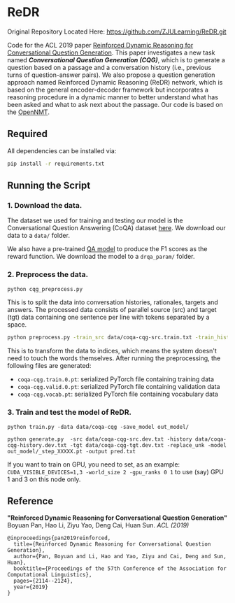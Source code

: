 # ReDR

Original Repository Located Here: https://github.com/ZJULearning/ReDR.git

Code for the ACL 2019 paper [Reinforced Dynamic Reasoning for Conversational Question Generation](https://www.aclweb.org/anthology/P19-1203). This paper investigates a new task named ***Conversational Question Generation (CQG)***, which is to generate a question based on a passage and a conversation history (i.e., previous turns of question-answer pairs). We also propose a question generation approach named Reinforced Dynamic Reasoning (ReDR) network, which is based on the general encoder-decoder framework but incorporates a reasoning procedure in a dynamic manner to better understand what has been asked and what to ask next about the passage. Our code is based on the [OpenNMT](https://github.com/OpenNMT/OpenNMT-py).

## Required

All dependencies can be installed via:

```bash
pip install -r requirements.txt
```

## Running the Script

### 1. Download the data.

The dataset we used for training and testing our model is the Conversational Question Answering (CoQA) dataset [here](https://stanfordnlp.github.io/coqa/). We download our data to a `data/` folder.

We also have a pre-trained [QA model](https://drive.google.com/drive/folders/1E_U7yKFHAzPKihhIOFg15y39Ac1ml6k_) to produce the F1 scores as the reward function. We download the model to a `drqa_param/` folder.

### 2. Preprocess the data.

```bash
python cqg_preprocess.py
```
This is to split the data into conversation histories, rationales, targets and answers. The processed data consists of parallel source (src) and target (tgt) data containing one sentence per line with tokens separated by a space.

```bash
python preprocess.py -train_src data/coqa-cqg-src.train.txt -train_history data/coqa-cqg-history.train.txt -train_ans data/coqa-cqg-ans.train.txt -train_tgt data/coqa-cqg-tgt.train.txt -valid_src data/coqa-cqg-src.dev.txt -valid_history data/coqa-cqg-history.dev.txt -valid_ans data/coqa-cqg-ans.dev.txt -valid_tgt data/coqa-cqg-tgt.dev.txt -save_data data/coqa-cqg --share_vocab --dynamic_dict  
```

This is to transform the data to indices, which means the system doesn't need to touch the words themselves. After running the preprocessing, the following files are generated:

* `coqa-cqg.train.0.pt`: serialized PyTorch file containing training data
* `coqa-cqg.valid.0.pt`: serialized PyTorch file containing validation data
* `coqa-cqg.vocab.pt`: serialized PyTorch file containing vocabulary data


### 3. Train and test the model of ReDR.
```
python train.py -data data/coqa-cqg -save_model out_model/
```
```
python generate.py  -src data/coqa-cqg-src.dev.txt -history data/coqa-cqg-history.dev.txt -tgt data/coqa-cqg-tgt.dev.txt -replace_unk -model out_model/_step_XXXXX.pt -output pred.txt
```

If you want to train on GPU, you need to set, as an example: `CUDA_VISIBLE_DEVICES=1,3 -world_size 2 -gpu_ranks 0 1` to use (say) GPU 1 and 3 on this node only. 

## Reference

**"Reinforced Dynamic Reasoning for Conversational Question Generation"**
Boyuan Pan, Hao Li, Ziyu Yao, Deng Cai, Huan Sun. _ACL (2019)_ 

```
@inproceedings{pan2019reinforced,
  title={Reinforced Dynamic Reasoning for Conversational Question Generation},
  author={Pan, Boyuan and Li, Hao and Yao, Ziyu and Cai, Deng and Sun, Huan},
  booktitle={Proceedings of the 57th Conference of the Association for Computational Linguistics},
  pages={2114--2124},
  year={2019}
}
```
